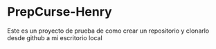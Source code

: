 # PrepCurse-Henry
Este es un proyecto de prueba de como crear un repositorio y clonarlo desde github a mi escritorio local